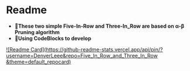 
# Readme

* 🥇**These two simple Five-In-Row and Three-In_Row are based on α-β Pruning algorithm**
* 🐊**Using CodeBlocks to develop**

[![Readme Card](https://github-readme-stats.vercel.app/api/pin/?username=DenverLeee&repo=Five_In_Row_and_Three_In_Row
&theme=default_repocard)](https://github.com/anuraghazra/github-readme-stats)

